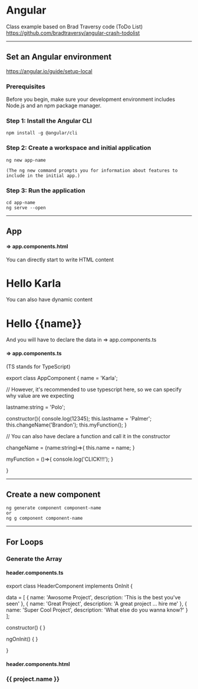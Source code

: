 # Angular
Class example based on Brad Traversy code (ToDo List) https://github.com/bradtraversy/angular-crash-todolist

------------------------------

## Set an Angular environment 
https://angular.io/guide/setup-local

### Prerequisites
Before you begin, make sure your development environment includes Node.js and an npm package manager.


### Step 1: Install the Angular CLI
    npm install -g @angular/cli

### Step 2: Create a workspace and initial application
    ng new app-name

    (The ng new command prompts you for information about features to include in the initial app.)

### Step 3: Run the application
    cd app-name
    ng serve --open


--------------------------------------

## App

#### => app.components.html

You can directly start to write HTML content

  <h1>Hello Karla</h1>

You can also have dynamic content  
  <h1>Hello {{name}}</h1>
And you will have to declare the data in => app.components.ts

#### => app.components.ts

(TS stands for TypeScript)



  <!-- Here you can also add JavaScript expressions -->
  <!-- {{2 * 8 + 7}} -->

  <!-- Or you can add methodes -->
  <!-- <h1>Hello {{name.toUpperCase()}}</h1> -->

  <!-- Angular also has something call Pipes -->

  <!-- <h1>Hello {{lastname | uppercase}}</h1>
  <app-header>This is some extra content</app-header> -->



export class AppComponent {
  name = 'Karla';

  // However, it's recommended to use typescript here, so we can specify why value are we expecting

  lastname:string = 'Polo';

  constructor(){
    console.log(12345);
    this.lastname = 'Palmer';
    this.changeName('Brandon');
    this.myFunction();
  }

  // You can also have declare a function and call it in the constructor

  changeName = (name:string)=>{
      this.name = name;
  }

  myFunction = ()=>{
    console.log('CLICK!!!');
  }

}

--------------------------------------

## Create a new component
    ng generate component component-name
    or
    ng g component component-name



------------------------------------

## For Loops

### Generate the Array

#### header.components.ts

export class HeaderComponent implements OnInit {

  data = [
    {
      name: 'Awosome Project',
      description: 'This is the best you've seen'
    },
    {
      name: 'Great Project',
      description: 'A great project ... hire me'
    },
    {
      name: 'Super Cool Project',
      description: 'What else do you wanna know?'
    }
  ];

  constructor() { }

  ngOnInit() {
  }

}

#### header.components.html
  <div *ngFor="let project of data">
      <h3>
        {{ project.name }}
    </h3>
    
  </div>


